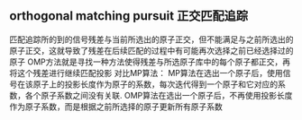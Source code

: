 ## orthogonal matching pursuit 正交匹配追踪
匹配追踪所的到的信号残差与当前所选出的原子正交，但不能满足与之前所选出的原子正交，这就导致了残差在后续匹配的过程中有可能再次选择之前已经选择过的原子
OMP方法就是寻找一种方法使得残差与所选原子库中的每个原子都正交，再将这个残差进行继续匹配投影
对比MP算法：
MP算法在选出一个原子后，使用信号在该原子上的投影长度作为原子的系数，每次迭代得到一个原子和它对应的系数，各个原子系数之间没有关联.
OMP算法在选出一个原子后，不再使用投影长度作为原子系数，而是根据之前所选择的原子更新所有原子系数
